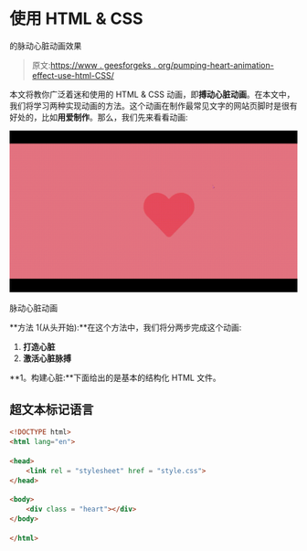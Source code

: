 # 使用 HTML & CSS

的脉动心脏动画效果

> 原文:[https://www . geesforgeks . org/pumping-heart-animation-effect-use-html-CSS/](https://www.geeksforgeeks.org/pulsing-heart-animation-effect-using-html-css/)

本文将教你广泛着迷和使用的 HTML & CSS 动画，即**搏动心脏动画**。在本文中，我们将学习两种实现动画的方法。这个动画在制作最常见文字的网站页脚时是很有好处的，比如**用爱制作**。那么，我们先来看看动画:

![Pulsating Heart Animation](img/f15c322632c35cc78005ff4a80f85980.png)

脉动心脏动画

**方法 1(从头开始):**在这个方法中，我们将分两步完成这个动画:

1.  **打造心脏**
2.  **激活心脏脉搏**

**1。构建心脏:**下面给出的是基本的结构化 HTML 文件。

## 超文本标记语言

```html
<!DOCTYPE html>
<html lang="en">

<head>
    <link rel = "stylesheet" href = "style.css">
</head>

<body>
    <div class = "heart"></div>
</body>

</html>
```